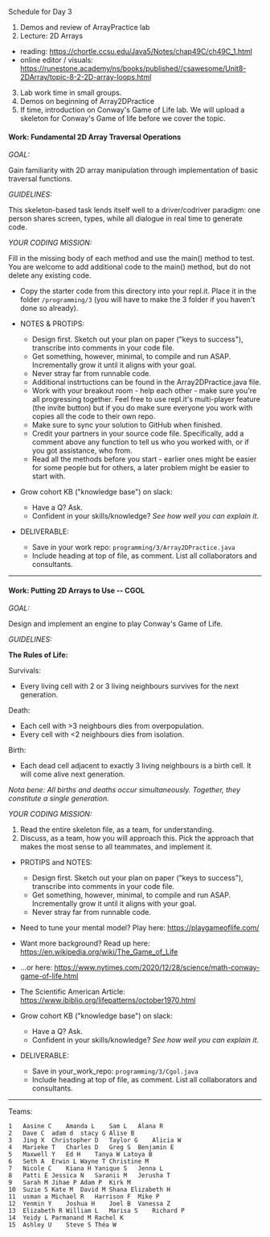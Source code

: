 Schedule for Day 3
1. Demos and review of ArrayPractice lab
2. Lecture: 2D Arrays
  - reading: https://chortle.ccsu.edu/Java5/Notes/chap49C/ch49C_1.html
  - online editor / visuals: https://runestone.academy/ns/books/published//csawesome/Unit8-2DArray/topic-8-2-2D-array-loops.html
3. Lab work time in small groups.
4. Demos on beginning of Array2DPractice
5. If time, introduction on Conway's Game of Life lab.  We will upload a skeleton for Conway's Game of life before we cover the topic. 


#### Work: Fundamental 2D Array Traversal Operations

_GOAL:_

Gain familiarity with 2D array manipulation through implementation of basic traversal functions.

_GUIDELINES:_

This skeleton-based task lends itself well to a driver/codriver paradigm: one person shares screen, types, while all dialogue in real time to generate code.

_YOUR CODING MISSION:_

Fill in the missing body of each method and use the main() method to test. You are welcome to add additional code to the main() method, but do not delete any existing code.
- Copy the starter code from this directory into your repl.it. Place it in the folder `/programming/3` (you will have to make the 3 folder if you haven't done so already).

- NOTES & PROTIPS:
  - Design first. Sketch out your plan on paper ("keys to success"), transcribe into comments in your code file.
  - Get something, however, minimal, to compile and run ASAP. Incrementally grow it until it aligns with your goal.
  - Never stray far from runnable code. 
  - Additional instrtuctions can be found in the Array2DPractice.java file.
  - Work with your breakout room - help each other - make sure you're all progressing together. Feel free to use repl.it's multi-player feature (the invite button) but if you do make sure everyone you work with copies all the code to their own repo.
  - Make sure to sync your solution to GitHub when finished.
  - Credit your partners in your source code file. Specifically, add a comment above any function to tell us who you worked with, or if you got assistance, who from.
  - Read all the methods before you start - earlier ones might be easier for some people but for others, a later problem might be easier to start with.
- Grow cohort KB ("knowledge base") on slack:
  - Have a Q? Ask.
  - Confident in your skills/knowledge? _See how well you can explain it._
- DELIVERABLE:
  - Save in your work repo: `programming/3/Array2DPractice.java`
  - Include heading at top of file, as comment. List all collaborators and consultants.


* * *

#### Work: Putting 2D Arrays to Use -- CGOL

_GOAL:_

Design and implement an engine to play Conway's Game of Life.

_GUIDELINES:_

__The Rules of Life:__

Survivals: 
  - Every living cell with 2 or 3 living neighbours survives for the next generation.

Death:
  - Each cell with >3 neighbours dies from overpopulation.
  - Every cell with <2 neighbours dies from isolation.

Birth:
  - Each dead cell adjacent to exactly 3 living neighbours is a birth cell. It will come alive next generation.
  
_Nota bene: All births and deaths occur simultaneously. Together, they constitute a single generation._


_YOUR CODING MISSION:_

1. Read the entire skeleton file, as a team, for understanding. 
2. Discuss, as a team, how you will approach this. Pick the approach that makes the most sense to all teammates, and implement it.

- PROTIPS and NOTES:
  - Design first. Sketch out your plan on paper ("keys to success"), transcribe into comments in your code file.
  - Get something, however, minimal, to compile and run ASAP. Incrementally grow it until it aligns with your goal.
  - Never stray far from runnable code. 

- Need to tune your mental model? Play here: https://playgameoflife.com/
- Want more background? Read up here: https://en.wikipedia.org/wiki/The_Game_of_Life
- ...or here: https://www.nytimes.com/2020/12/28/science/math-conway-game-of-life.html
- The Scientific American Article: https://www.ibiblio.org/lifepatterns/october1970.html
- Grow cohort KB ("knowledge base") on slack:
  - Have a Q? Ask.
  - Confident in your skills/knowledge? _See how well you can explain it._
- DELIVERABLE:
  - Save in your_work_repo: `programming/3/Cgol.java`
  - Include heading at top of file, as comment. List all collaborators and consultants.

* * *





Teams:
```
1	Aasine C	Amanda L	Sam L	Alana R
2	Dave C	adam d	stacy G	Alise B
3	Jing X	Christopher D	Taylor G	Alicia W
4	Marieke T	Charles D	Greg S	Benjamin E
5	Maxwell Y	Ed H	Tanya W	Latoya B
6	Seth A	Erwin L	Wayne T	Christine M
7	Nicole C	Kiana H	Yanique S	Jenna L
8	Patti E	Jessica N	Saranii M	Jerusha T
9	Sarah M	Jihae P	Adam P	Kirk M
10	Suzie S	Kate M	David M	Shana Elizabeth H
11	usman a	Michael R	Harrison F	Mike P
12	Yenmin Y	Joshua H	Joel B	Vanessa Z
13	Elizabeth R	William L	Marisa S	Richard P
14	Yeidy L	Parmanand M	Rachel K	
15	Ashley U	Steve S	Théa W	
```
